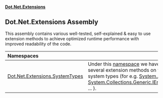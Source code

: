 #### [Dot.Net.Extensions](index.md 'index')

## Dot.Net.Extensions Assembly

This assembly contains various well-tested, self-explained & easy to use extension methods
to achieve optimized runtime performance with improved readability of the code.

| Namespaces | |
| :--- | :--- |
| [Dot.Net.Extensions.SystemTypes](Dot.Net.Extensions.SystemTypes.md 'Dot.Net.Extensions.SystemTypes') | Under this [namespace](https://docs.microsoft.com/en-us/dotnet/csharp/language-reference/keywords/namespace 'https://docs.microsoft.com/en-us/dotnet/csharp/language-reference/keywords/namespace') we have collected several extension methods on various system types (for e.g. [System.Array](https://docs.microsoft.com/en-us/dotnet/api/System.Array 'System.Array'), [System.Collections.Generic.IEnumerable&lt;&gt;](https://docs.microsoft.com/en-us/dotnet/api/System.Collections.Generic.IEnumerable-1 'System.Collections.Generic.IEnumerable`1'), ... ). |
